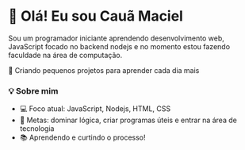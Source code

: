 # 👋 Olá! Eu sou Cauã Maciel

Sou um programador iniciante aprendendo desenvolvimento web, JavaScript focado no backend nodejs e no momento estou fazendo faculdade na área de computação.

🚀 Criando pequenos projetos para aprender cada dia mais  

### 💡 Sobre mim

- 💻 Foco atual: JavaScript, Nodejs, HTML, CSS
- 🎯 Metas: dominar lógica, criar programas úteis e entrar na área de tecnologia
- 📚 Aprendendo e curtindo o processo!

